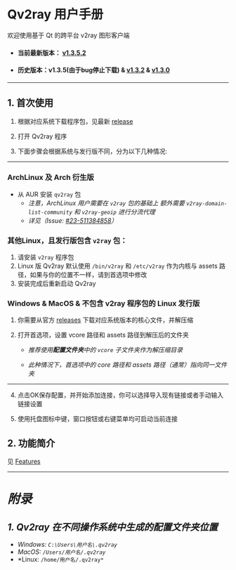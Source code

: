 # Qv2ray 用户手册

欢迎使用基于 Qt 的跨平台 v2ray 图形客户端

- #### 当前最新版本： [v1.3.5.2](./ReleaseNote/ReleaseNote-v1.3.5.2.md)

- #### 历史版本：v1.3.5(由于bug停止下载) & [v1.3.2](./ReleaseNote/ReleaseNote-v1.3.2.md) & [v1.3.0](./ReleaseNote/ReleaseNote-v1.3.md)
  

--------

## 1. 首次使用

1. 根据对应系统下载程序包，见最新 [release](https://github.com/lhy0403/Qv2ray/releases/latest)

2. 打开 Qv2ray 程序

3. 下面步骤会根据系统与发行版不同，分为以下几种情况:

----------------------------------------------
### ArchLinux 及 Arch 衍生版

- 从 AUR 安装 `qv2ray` 包
  - *注意，ArchLinux 用户需要在 `v2ray` 包的基础上 额外需要 `v2ray-domain-list-community` 和 `v2ray-geoip` 进行分流代理*
  - *详见（Issue: [#23-511384858](https://github.com/lhy0403/Qv2ray/issues/23#issuecomment-511384858)）*

### 其他Linux，且发行版包含 `v2ray` 包：

1.  请安装 `v2ray` 程序包
2.  Linux 版 Qv2ray 默认使用 `/bin/v2ray` 和 `/etc/v2ray` 作为内核与 assets 路径，如果与你的位置不一样，请到首选项中修改
3.  安装完成后重新启动 Qv2ray

### Windows & MacOS & 不包含 v2ray 程序包的 Linux 发行版

1. 你需要从官方 [releases](https://github.com/v2ray/v2ray-core/releases/latest) 下载对应系统版本的核心文件，并解压缩
    
2. 打开首选项，设置 vcore 路径和 assets 路径到解压后的文件夹
    
    - *推荐使用**配置文件夹**中的 `vcore` 子文件夹作为解压缩目录*
    
    - *此种情况下，首选项中的 core 路径和 assets 路径（通常）指向同一文件夹*

----------------------------------------------
4. 点击OK保存配置，并开始添加连接，你可以选择导入现有链接或者手动输入链接设置

5. 使用托盘图标中键，窗口按钮或右键菜单均可启动当前连接

## 2. 功能简介

见 [Features](./Features.md)



---------------------------------



# *附录*

## *1. Qv2ray 在不同操作系统中生成的配置文件夹位置*

- *Windows: `C:\Users\用户名\.qv2ray`*
- *MacOS: `/Users/用户名/.qv2ray`*
- *Linux: `/home/用户名/.qv2ray*`